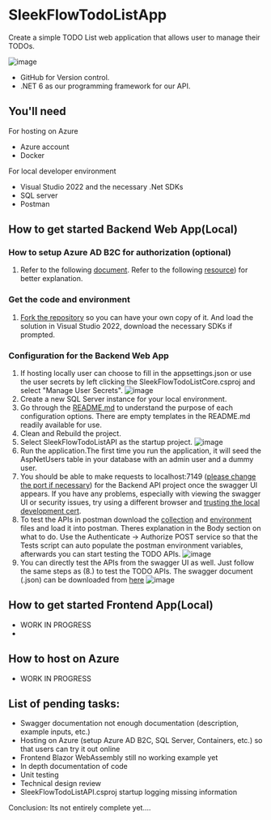 # SleekFlowTodoListApp

Create a simple TODO List web application that allows user to manage their TODOs. 

![image](https://user-images.githubusercontent.com/81303202/215467862-02a8065e-5ad5-4c94-a0db-fe8cc6526ab8.png)

- GitHub for Version control.
- .NET 6 as our programming framework for our API.

## You'll need

For hosting on Azure
- Azure account
- Docker

For local developer environment

- Visual Studio 2022 and the necessary .Net SDKs
- SQL server
- Postman

## How to get started Backend Web App(Local)

### How to setup Azure AD B2C for authorization (optional)
1. Refer to the following [document](https://github.com/yizhe1997/SleekFlowTodoListApp/tree/master/Deliverables/AzureAdB2C). Refer to the following [resource](https://github.com/Azure-Samples/active-directory-aspnetcore-webapp-openidconnect-v2/blob/master/4-WebApp-your-API/4-2-B2C/README.md)) for better explanation.

### Get the code and environment

1. [Fork the repository](https://github.com/yizhe1997/SleekFlowTodoListApp.git) so you can have your own copy of it. And load the solution in Visual Studio 2022, download the necessary SDKs if prompted.

### Configuration for the Backend Web App
1. If hosting locally user can choose to fill in the appsettings.json or use the user secrets by left clicking the SleekFlowTodoListCore.csproj and select "Manage User Secrets".
![image](https://user-images.githubusercontent.com/81303202/215346110-c5c904d8-4c60-4a22-aa28-7c1696b17d66.png)
2. Create a new SQL Server instance for your local environment.
3. Go through the [README.md](https://github.com/yizhe1997/SleekFlowTodoListApp/blob/master/SleekFlowTodoListAPI/README.md) to understand the purpose of each configuration options. There are empty templates in the README.md readily available for use.
4. Clean and Rebuild the project. 
5. Select SleekFlowTodoListAPI as the startup project.
![image](https://user-images.githubusercontent.com/81303202/215347856-5f12d718-2f0b-42e5-a79e-d3a41fbbbb6b.png)
6. Run the application.The first time you run the application, it will seed the AspNetUsers table in your database with an admin user and a dummy user.
7. You should be able to make requests to localhost:7149 ([please change the port if necessary](https://github.com/yizhe1997/SleekFlowTodoListApp/blob/master/SleekFlowTodoListAPI/Properties/launchSettings.json)) for the Backend API project once the swagger UI appears. If you have any problems, especially with viewing the swagger UI or security issues, try using a different browser and [trusting the local development cert](https://go.microsoft.com/fwlink/?linkid=848054).
8. To test the APIs in postman download the [collection](https://github.com/yizhe1997/SleekFlowTodoListApp/blob/master/Deliverables/Postman/SleekFlowTodoListAPICollection.postman_collection.json) and [environment](https://github.com/yizhe1997/SleekFlowTodoListApp/blob/master/Deliverables/Postman/SleekFlowTodoListEnvVars.postman_environment.json) files and load it into postman. Theres explanation in the Body section on what to do. Use the Authenticate -> Authorize POST service so that the Tests script can auto populate the postman environment variables, afterwards you can start testing the TODO APIs.
![image](https://user-images.githubusercontent.com/81303202/215348784-f7b05a85-7c08-46a5-9f06-e634b9238e72.png)
9. You can directly test the APIs from the swagger UI as well. Just follow the same steps as (8.) to test the TODO APIs. The swagger document (.json) can be downloaded from [here](https://github.com/yizhe1997/SleekFlowTodoListApp/tree/master/Deliverables/Swagger)
![image](https://user-images.githubusercontent.com/81303202/215348643-bee77c55-f4d5-4d0d-a9cd-e77e5aaa76ca.png)

## How to get started Frontend App(Local)
 - WORK IN PROGRESS
 - 
## How to host on Azure
 - WORK IN PROGRESS

## List of pending tasks:
 -  Swagger documentation not enough documentation (description, example inputs, etc.)
 -  Hosting on Azure (setup Azure AD B2C, SQL Server, Containers, etc.) so that users can try it out online
 -  Frontend Blazor WebAssembly still no working example yet
 -  In depth documentation of code
 -  Unit testing
 -  Technical design review
 -  SleekFlowTodoListAPI.csproj startup logging missing information

Conclusion: Its not entirely complete yet....

